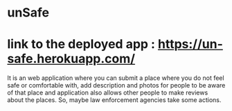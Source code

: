 # unSafe

# link to the deployed app : https://un-safe.herokuapp.com/

It is an web application where you can submit a place where you do not feel safe or comfortable with, add description and photos for people to be aware of that place
and application also allows other people to make reviews about the places. So, maybe law enforcement agencies take some actions.
